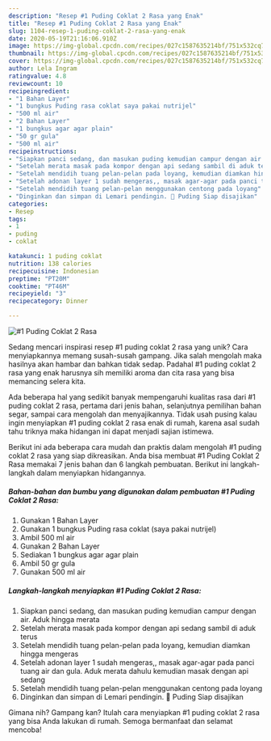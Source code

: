 ```yaml
---
description: "Resep #1 Puding Coklat 2 Rasa yang Enak"
title: "Resep #1 Puding Coklat 2 Rasa yang Enak"
slug: 1104-resep-1-puding-coklat-2-rasa-yang-enak
date: 2020-05-19T21:16:06.910Z
image: https://img-global.cpcdn.com/recipes/027c1587635214bf/751x532cq70/1-puding-coklat-2-rasa-foto-resep-utama.jpg
thumbnail: https://img-global.cpcdn.com/recipes/027c1587635214bf/751x532cq70/1-puding-coklat-2-rasa-foto-resep-utama.jpg
cover: https://img-global.cpcdn.com/recipes/027c1587635214bf/751x532cq70/1-puding-coklat-2-rasa-foto-resep-utama.jpg
author: Lela Ingram
ratingvalue: 4.8
reviewcount: 10
recipeingredient:
- "1 Bahan Layer"
- "1 bungkus Puding rasa coklat saya pakai nutrijel"
- "500 ml air"
- "2 Bahan Layer"
- "1 bungkus agar agar plain"
- "50 gr gula"
- "500 ml air"
recipeinstructions:
- "Siapkan panci sedang, dan masukan puding kemudian campur dengan air. Aduk hingga merata"
- "Setelah merata masak pada kompor dengan api sedang sambil di aduk terus"
- "Setelah mendidih tuang pelan-pelan pada loyang, kemudian diamkan hingga mengeras"
- "Setelah adonan layer 1 sudah mengeras,, masak agar-agar pada panci tuang air dan gula. Aduk merata dahulu kemudian masak dengan api sedang"
- "Setelah mendidih tuang pelan-pelan menggunakan centong pada loyang"
- "Dinginkan dan simpan di Lemari pendingin. 🤗 Puding Siap disajikan"
categories:
- Resep
tags:
- 1
- puding
- coklat

katakunci: 1 puding coklat 
nutrition: 138 calories
recipecuisine: Indonesian
preptime: "PT20M"
cooktime: "PT46M"
recipeyield: "3"
recipecategory: Dinner

---
```



![#1 Puding Coklat 2 Rasa](https://img-global.cpcdn.com/recipes/027c1587635214bf/751x532cq70/1-puding-coklat-2-rasa-foto-resep-utama.jpg)

Sedang mencari inspirasi resep #1 puding coklat 2 rasa yang unik? Cara menyiapkannya memang susah-susah gampang. Jika salah mengolah maka hasilnya akan hambar dan bahkan tidak sedap. Padahal #1 puding coklat 2 rasa yang enak harusnya sih memiliki aroma dan cita rasa yang bisa memancing selera kita.

Ada beberapa hal yang sedikit banyak mempengaruhi kualitas rasa dari #1 puding coklat 2 rasa, pertama dari jenis bahan, selanjutnya pemilihan bahan segar, sampai cara mengolah dan menyajikannya. Tidak usah pusing kalau ingin menyiapkan #1 puding coklat 2 rasa enak di rumah, karena asal sudah tahu triknya maka hidangan ini dapat menjadi sajian istimewa.




Berikut ini ada beberapa cara mudah dan praktis dalam mengolah #1 puding coklat 2 rasa yang siap dikreasikan. Anda bisa membuat #1 Puding Coklat 2 Rasa memakai 7 jenis bahan dan 6 langkah pembuatan. Berikut ini langkah-langkah dalam menyiapkan hidangannya.

<!--inarticleads1-->

##### Bahan-bahan dan bumbu yang digunakan dalam pembuatan #1 Puding Coklat 2 Rasa:

1. Gunakan 1 Bahan Layer
1. Gunakan 1 bungkus Puding rasa coklat (saya pakai nutrijel)
1. Ambil 500 ml air
1. Gunakan 2 Bahan Layer
1. Sediakan 1 bungkus agar agar plain
1. Ambil 50 gr gula
1. Gunakan 500 ml air




<!--inarticleads2-->

##### Langkah-langkah menyiapkan #1 Puding Coklat 2 Rasa:

1. Siapkan panci sedang, dan masukan puding kemudian campur dengan air. Aduk hingga merata
1. Setelah merata masak pada kompor dengan api sedang sambil di aduk terus
1. Setelah mendidih tuang pelan-pelan pada loyang, kemudian diamkan hingga mengeras
1. Setelah adonan layer 1 sudah mengeras,, masak agar-agar pada panci tuang air dan gula. Aduk merata dahulu kemudian masak dengan api sedang
1. Setelah mendidih tuang pelan-pelan menggunakan centong pada loyang
1. Dinginkan dan simpan di Lemari pendingin. 🤗 Puding Siap disajikan




Gimana nih? Gampang kan? Itulah cara menyiapkan #1 puding coklat 2 rasa yang bisa Anda lakukan di rumah. Semoga bermanfaat dan selamat mencoba!
